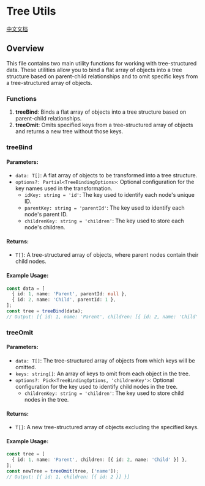 # Tree Utils
[中文文档](https://github.com/JsonLee12138/frontend-factory/blob/main/packages/utils/docs/tree/README.md)

## Overview

This file contains two main utility functions for working with tree-structured data. These utilities allow you to bind a flat array of objects into a tree structure based on parent-child relationships and to omit specific keys from a tree-structured array of objects.

### Functions

1. **treeBind**: Binds a flat array of objects into a tree structure based on parent-child relationships.
2. **treeOmit**: Omits specified keys from a tree-structured array of objects and returns a new tree without those keys.

### treeBind

#### Parameters:
- `data: T[]`: A flat array of objects to be transformed into a tree structure.
- `options?: Partial<TreeBindingOptions>`: Optional configuration for the key names used in the transformation.
  - `idKey: string = 'id'`: The key used to identify each node's unique ID.
  - `parentKey: string = 'parentId'`: The key used to identify each node's parent ID.
  - `childrenKey: string = 'children'`: The key used to store each node's children.

#### Returns:
- `T[]`: A tree-structured array of objects, where parent nodes contain their child nodes.

#### Example Usage:
```typescript
const data = [
  { id: 1, name: 'Parent', parentId: null },
  { id: 2, name: 'Child', parentId: 1 },
];
const tree = treeBind(data);
// Output: [{ id: 1, name: 'Parent', children: [{ id: 2, name: 'Child' }] }]
```

### treeOmit

#### Parameters:
- `data: T[]`: The tree-structured array of objects from which keys will be omitted.
- `keys: string[]`: An array of keys to omit from each object in the tree.
- `options?: Pick<TreeBindingOptions, 'childrenKey'>`: Optional configuration for the key used to identify child nodes in the tree.
  - `childrenKey: string = 'children'`: The key used to store child nodes in the tree.

#### Returns:
- `T[]`: A new tree-structured array of objects excluding the specified keys.

#### Example Usage:
```typescript
const tree = [
  { id: 1, name: 'Parent', children: [{ id: 2, name: 'Child' }] },
];
const newTree = treeOmit(tree, ['name']);
// Output: [{ id: 1, children: [{ id: 2 }] }]
```
